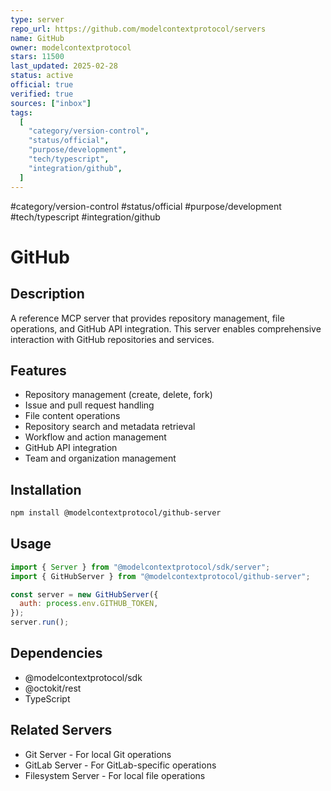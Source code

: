 ```yaml
--- 
type: server
repo_url: https://github.com/modelcontextprotocol/servers
name: GitHub
owner: modelcontextprotocol
stars: 11500
last_updated: 2025-02-28
status: active
official: true
verified: true
sources: ["inbox"]
tags:
  [
    "category/version-control",
    "status/official",
    "purpose/development",
    "tech/typescript",
    "integration/github",
  ]
---
```


#category/version-control #status/official #purpose/development #tech/typescript #integration/github

# GitHub

## Description

A reference MCP server that provides repository management, file operations, and GitHub API integration. This server enables comprehensive interaction with GitHub repositories and services.

## Features

- Repository management (create, delete, fork)
- Issue and pull request handling
- File content operations
- Repository search and metadata retrieval
- Workflow and action management
- GitHub API integration
- Team and organization management

## Installation

```bash
npm install @modelcontextprotocol/github-server
```

## Usage

```javascript
import { Server } from "@modelcontextprotocol/sdk/server";
import { GitHubServer } from "@modelcontextprotocol/github-server";

const server = new GitHubServer({
  auth: process.env.GITHUB_TOKEN,
});
server.run();
```

## Dependencies

- @modelcontextprotocol/sdk
- @octokit/rest
- TypeScript

## Related Servers

- Git Server - For local Git operations
- GitLab Server - For GitLab-specific operations
- Filesystem Server - For local file operations